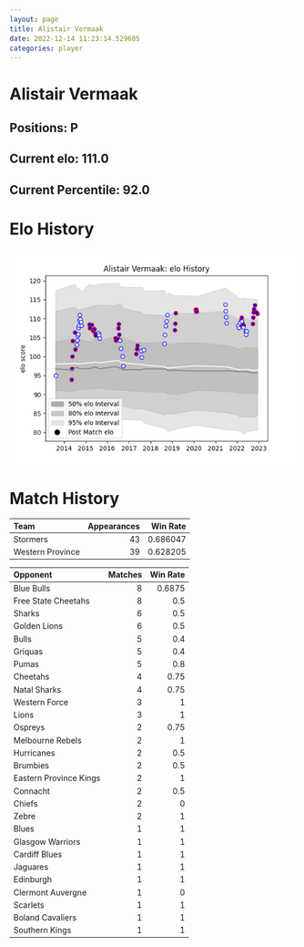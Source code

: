```yaml
---  
layout: page  
title: Alistair Vermaak  
date: 2022-12-14 11:23:14.529685  
categories: player  
---
```

# Alistair Vermaak

## Positions: P

## Current elo: 111.0

## Current Percentile: 92.0

# Elo History


![elo history](history_AlistairVermaak.png)
# Match History


| Team             |   Appearances |   Win Rate |
|:-----------------|--------------:|-----------:|
| Stormers         |            43 |   0.686047 |
| Western Province |            39 |   0.628205 |

| Opponent               |   Matches |   Win Rate |
|:-----------------------|----------:|-----------:|
| Blue Bulls             |         8 |     0.6875 |
| Free State Cheetahs    |         8 |     0.5    |
| Sharks                 |         6 |     0.5    |
| Golden Lions           |         6 |     0.5    |
| Bulls                  |         5 |     0.4    |
| Griquas                |         5 |     0.4    |
| Pumas                  |         5 |     0.8    |
| Cheetahs               |         4 |     0.75   |
| Natal Sharks           |         4 |     0.75   |
| Western Force          |         3 |     1      |
| Lions                  |         3 |     1      |
| Ospreys                |         2 |     0.75   |
| Melbourne Rebels       |         2 |     1      |
| Hurricanes             |         2 |     0.5    |
| Brumbies               |         2 |     0.5    |
| Eastern Province Kings |         2 |     1      |
| Connacht               |         2 |     0.5    |
| Chiefs                 |         2 |     0      |
| Zebre                  |         2 |     1      |
| Blues                  |         1 |     1      |
| Glasgow Warriors       |         1 |     1      |
| Cardiff Blues          |         1 |     1      |
| Jaguares               |         1 |     1      |
| Edinburgh              |         1 |     1      |
| Clermont Auvergne      |         1 |     0      |
| Scarlets               |         1 |     1      |
| Boland Cavaliers       |         1 |     1      |
| Southern Kings         |         1 |     1      |
